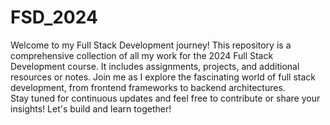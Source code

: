 # FSD_2024
Welcome to my Full Stack Development journey! This repository is a comprehensive collection of all my work for the 2024 Full Stack Development course. It includes assignments, projects, and additional resources or notes. Join me as I explore the fascinating world of full stack development, from frontend frameworks to backend architectures.
<br>
Stay tuned for continuous updates and feel free to contribute or share your insights!
Let's build and learn together!